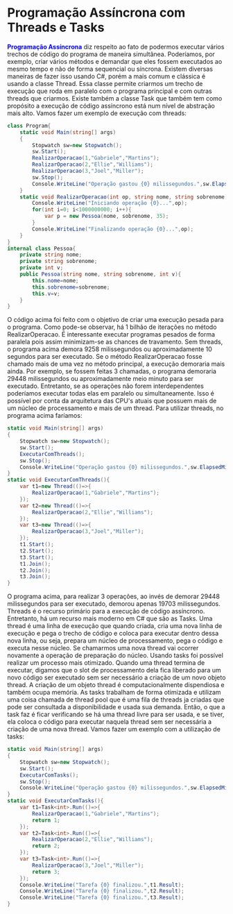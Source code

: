# Programação Assíncrona com Threads e Tasks
<font color="blue">**Programação Assíncrona**</font> diz respeito ao fato de podermos executar vários trechos de código do programa de maneira simultânea. Poderíamos, por exemplo, criar vários métodos e demandar que eles fossem executados ao mesmo tempo e não de forma sequencial ou síncrona. Existem diversas maneiras de fazer isso usando C#, porém a mais comum e clássica é usando a classe Thread. Essa classe permite criarmos um trecho de execução que roda em paralelo com o programa principal e com outras threads que criarmos. Existe também a classe Task que também tem como propósito a execução de código assíncrono está num nível de abstração mais alto. Vamos fazer um exemplo de execução com threads:

```cs
class Program{
    static void Main(string[] args)
    {
        Stopwatch sw=new Stopwatch();
        sw.Start();
        RealizarOperacao(1,"Gabriele","Martins");
        RealizarOperacao(2,"Ellie","Williams");
        RealizarOperacao(3,"Joel","Miller");
        sw.Stop();
        Console.WriteLine("Operação gastou {0} milissegundos.",sw.ElapsedMilliseconds);
    }
    static void RealizarOperacao(int op, string nome, string sobrenome){
        Console.WriteLine("Iniciando operação {0}...",op);
        for(int i=0; i<1000000000; i++){
            var p = new Pessoa(nome, sobrenome, 35);
        }
        Console.WriteLine("Finalizando operação {0}...",op);
    }
}
internal class Pessoa{
    private string nome;
    private string sobrenome;
    private int v;
    public Pessoa(string nome, string sobrenome, int v){
        this.nome=nome;
        this.sobrenome=sobrenome;
        this.v=v;
    }
}
``` 
O código acima foi feito com o objetivo de criar uma execução pesada para o programa. Como pode-se observar, há 1 bilhão de iterações no método RealizarOperacao. É interessante executar programas pesados de forma paralela pois assim minimizam-se as chances de travamento. Sem threads, o programa acima demora 9258 milissegundos ou aproximadamente 10 segundos para ser executado. Se o método RealizarOperacao fosse chamado mais de uma vez no método principal, a execução demoraria mais ainda. Por exemplo, se fossem feitas 3 chamadas, o programa demoraria 29448 milissegundos ou aproximadamente meio minuto para ser executado. Entretanto, se as operações não forem interdependentes poderíamos executar todas elas em paralelo ou simultaneamente. Isso é possível por conta da arquitetura das CPU's atuais que possuem mais de um núcleo de processamento e mais de um thread. Para utilizar threads, no programa acima faríamos:
```cs
static void Main(string[] args)
{
    Stopwatch sw=new Stopwatch();
    sw.Start();
    ExecutarComThreads();
    sw.Stop();
    Console.WriteLine("Operação gastou {0} milissegundos.",sw.ElapsedMilliseconds);
}
static void ExecutarComThreads(){
    var t1=new Thread(()=>{
        RealizarOperacao(1,"Gabriele","Martins");
    });
    var t2=new Thread(()=>{
        RealizarOperacao(2,"Ellie","Williams");
    });
    var t3=new Thread(()=>{
        RealizarOperacao(3,"Joel","Miller");
    });
    t1.Start();
    t2.Start();
    t3.Start();
    t1.Join();
    t2.Join();
    t3.Join();
}
```
O programa acima, para realizar 3 operações, ao invés de demorar 29448 milissegundos para ser executado, demorou apenas 19703 milissegundos. Threads é o recurso primário para a execução de código assíncrono. Entretanto, há um recurso mais moderno em C# que são as Tasks. Uma thread é uma linha de execução que quando criada, cria uma nova linha de execução e pega o trecho de código e coloca para executar dentro dessa nova linha, ou seja, prepara um núcleo de processamento, pega o código e executa nesse núcleo. Se chamarmos uma nova thread vai ocorrer novamente a operação de preparação do núcleo. Usando tasks foi possível realizar um processo mais otimizado. Quando uma thread termina de executar, digamos que o slot de processamento dela fica liberado para um novo código ser executado sem ser necessário a criação de um novo objeto thread. A criação de um objeto thread é computacionalmente dispendiosa e também ocupa memória. As tasks trabalham de forma otimizada e utilizam uma coisa chamada de thread pool que é uma fila de threads ja criadas que pode ser consultada a disponibilidade e usada sua demanda. Então, o que a task faz é ficar verificando se há uma thread livre para ser usada, e se tiver, ela coloca o código para executar naquela thread sem ser necessária a criação de uma nova thread. Vamos fazer um exemplo com a utilização de tasks:
```cs
static void Main(string[] args)
{
    Stopwatch sw=new Stopwatch();
    sw.Start();
    ExecutarComTasks();
    sw.Stop();
    Console.WriteLine("Operação gastou {0} milissegundos.",sw.ElapsedMilliseconds);
}
static void ExecutarComTasks(){
    var t1=Task<int>.Run(()=>{
        RealizarOperacao(1,"Gabriele","Martins");
        return 1;
    });
    var t2=Task<int>.Run(()=>{
        RealizarOperacao(2,"Ellie","Williams");
        return 2;
    });
    var t3=Task<int>.Run(()=>{
        RealizarOperacao(3,"Joel","Miller");
        return 3;
    });
    Console.WriteLine("Tarefa {0} finalizou.",t1.Result);
    Console.WriteLine("Tarefa {0} finalizou.",t2.Result);
    Console.WriteLine("Tarefa {0} finalizou.",t3.Result);
}
```